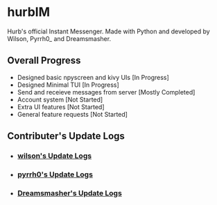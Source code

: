 # hurbIM
Hurb's official Instant Messenger. Made with Python and developed by Wilson, Pyrrh0_ and Dreamsmasher.

## Overall Progress
 - Designed basic npyscreen and kivy UIs [In Progress]
 - Designed Minimal TUI [In Progress] 
 - Send and receieve messages from server [Mostly Completed]
 - Account system [Not Started]
 - Extra UI features [Not Started]
 - General feature requests [Not Started]

## Contributer's Update Logs
 * ### [wilson's Update Logs](WilsonUpdateLogs)
 * ### [pyrrh0's Update Logs](pyrrh0_UpdateLogs)
 * ### [Dreamsmasher's Update Logs]()
